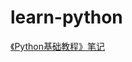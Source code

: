 # learn-python

[《Python基础教程》笔记](http://46a2d0cb.fromwiz.com/share/s/16EJ3b3ZqkxS2oE4C038-5cd0DiHgH1mpkV52YClMM3CMN5r)